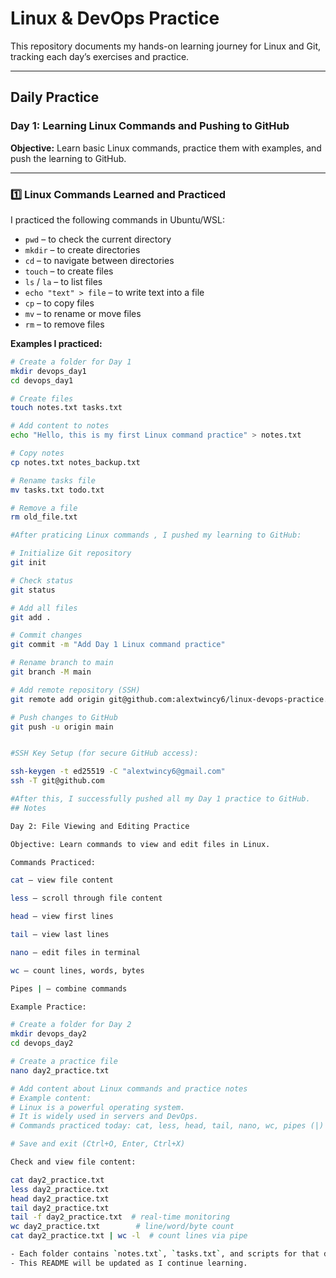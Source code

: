 # Linux & DevOps Practice

This repository documents my hands-on learning journey for Linux and Git, tracking each day’s exercises and practice.

---

## Daily Practice

### Day 1: Learning Linux Commands and Pushing to GitHub

**Objective:** Learn basic Linux commands, practice them with examples, and push the learning to GitHub.

---

### 1️⃣ Linux Commands Learned and Practiced

I practiced the following commands in Ubuntu/WSL:

- `pwd` – to check the current directory
- `mkdir` – to create directories
- `cd` – to navigate between directories
- `touch` – to create files
- `ls` / `la` – to list files
- `echo "text" > file` – to write text into a file
- `cp` – to copy files
- `mv` – to rename or move files
- `rm` – to remove files

**Examples I practiced:**

```bash
# Create a folder for Day 1
mkdir devops_day1
cd devops_day1

# Create files
touch notes.txt tasks.txt

# Add content to notes
echo "Hello, this is my first Linux command practice" > notes.txt

# Copy notes
cp notes.txt notes_backup.txt

# Rename tasks file
mv tasks.txt todo.txt

# Remove a file
rm old_file.txt

#After praticing Linux commands , I pushed my learning to GitHub:

# Initialize Git repository
git init

# Check status
git status

# Add all files
git add .

# Commit changes
git commit -m "Add Day 1 Linux command practice"

# Rename branch to main
git branch -M main

# Add remote repository (SSH)
git remote add origin git@github.com:alextwincy6/linux-devops-practice.git

# Push changes to GitHub
git push -u origin main


#SSH Key Setup (for secure GitHub access):

ssh-keygen -t ed25519 -C "alextwincy6@gmail.com"
ssh -T git@github.com

#After this, I successfully pushed all my Day 1 practice to GitHub.
## Notes

Day 2: File Viewing and Editing Practice

Objective: Learn commands to view and edit files in Linux.

Commands Practiced:

cat – view file content

less – scroll through file content

head – view first lines

tail – view last lines

nano – edit files in terminal

wc – count lines, words, bytes

Pipes | – combine commands

Example Practice:

# Create a folder for Day 2
mkdir devops_day2
cd devops_day2

# Create a practice file
nano day2_practice.txt

# Add content about Linux commands and practice notes
# Example content:
# Linux is a powerful operating system.
# It is widely used in servers and DevOps.
# Commands practiced today: cat, less, head, tail, nano, wc, pipes (|)

# Save and exit (Ctrl+O, Enter, Ctrl+X)

Check and view file content:

cat day2_practice.txt
less day2_practice.txt
head day2_practice.txt
tail day2_practice.txt
tail -f day2_practice.txt  # real-time monitoring
wc day2_practice.txt        # line/word/byte count
cat day2_practice.txt | wc -l  # count lines via pipe

- Each folder contains `notes.txt`, `tasks.txt`, and scripts for that day.
- This README will be updated as I continue learning.
